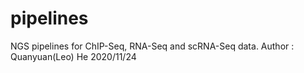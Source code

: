 # pipelines

NGS pipelines for ChIP-Seq, RNA-Seq and scRNA-Seq data. Author : Quanyuan(Leo) He
2020/11/24
